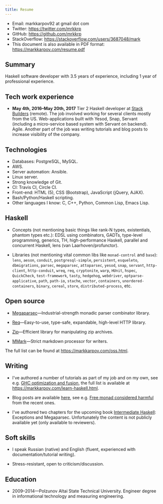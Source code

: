 ```yaml
---
title: Resume
---
```


* Email: markkarpov92 at gmail dot com
* Twitter: https://twitter.com/mrkkrp
* GitHub: https://github.com/mrkkrp
* StackOverflow: https://stackoverflow.com/users/3687048/mark
* This document is also available in PDF format: https://markkarpov.com/resume.pdf

## Summary

Haskell software developer with 3.5 years of experience, including 1 year of
professional experience.

## Tech work experience

* **May 4th, 2016–May 20th, 2017** Tier 2 Haskell developer at [Stack
  Builders](https://www.stackbuilders.com/) (remote). The job involved
  working for several clients mostly from the US. Web-applications built
  with Yesod, Snap, Servant (including a micro-service based system with
  Servant on backend). Agile. Another part of the job was writing tutorials
  and blog posts to increase visibility of the company.

## Technologies

* Databases: PostgreSQL, MySQL.
* AWS.
* Server automation: Ansible.
* Linux server.
* Strong knowledge of Git.
* CI: Travis CI, Circle CI.
* Front-end: HTML (5), CSS (Bootstrap), JavaScript (jQuery, AJAX).
* Bash/Python/Haskell scripting.
* Other languages I know: C, C++, Python, Common Lisp, Emacs Lisp.

## Haskell

* Concepts (not mentioning basic things like rank-N types, existentials,
  phantom types etc.): EDSL using combinators, GADTs, type-level
  programming, generics, TH, high-performance Haskell, parallel and
  concurrent Haskell, lens (van Laarhoven/profunctor).

* Libraries (not mentioning vital common libs like `monad-control` and
  `base`): `lens`, `aeson`, `conduit`, `postgresql-simple`, `persistent`,
  `esqueleto`, `dbmigrations`, `parsec`, `megaparsec`, `attoparsec`,
  `yesod`, `snap`, `servant`, `http-client`, `http-conduit`, `wreq`, `req`,
  `cryptonite`, `warp`, `HUnit`, `hspec`, `QuickCheck`, `test-framework`,
  `tasty`, `hedgehog`, `webdriver`, `optparse-applicative`, `path`,
  `path-io`, `stache`, `vector`, `containers`, `unordered-containers`,
  `binary`, `cereal`, `store`, `distributed-process`, etc.

## Open source

* [Megaparsec](https://github.com/mrkkrp/megaparsec)—Industrial-strength
  monadic parser combinator library.

* [Req](https://github.com/mrkkrp/req)—Easy-to-use, type-safe, expandable,
  high-level HTTP library.

* [Zip](https://github.com/mrkkrp/zip)—Efficient library for manipulating
  zip archives.

* [MMark](https://github.com/mrkkrp/mmark)—Strict markdown processor for
  writers.

The full list can be found at https://markkarpov.com/oss.html.

## Writing

* I've authored a number of tutorials as part of my job and on my own, see
  e.g. [GHC optimization and
  fusion](https://www.stackbuilders.com/tutorials/haskell/ghc-optimization-and-fusion/),
  the full list is available at https://markkarpov.com/learn-haskell.html.

* Blog posts are available [here](https://markkarpov.com/posts.html), see
  e.g. [Free monad considered
  harmful](https://markkarpov.com/post/free-monad-considered-harmful.html)
  from the recent ones.

* I've authored two chapters for the upcoming book [Intermediate
  Haskell](https://intermediatehaskell.com/): Exceptions and Megaparsec.
  Unfortunately the content is not publicly available yet (only available to
  reviewers).

## Soft skills

* I speak Russian (native) and English (fluent, experienced with
  documentation/tutorial writing).

* Stress-resistant, open to criticism/discussion.

## Education

* 2009–2014—Polzunov Altai State Technical University. Engineer degree in
  informational technology and measuring engineering.
